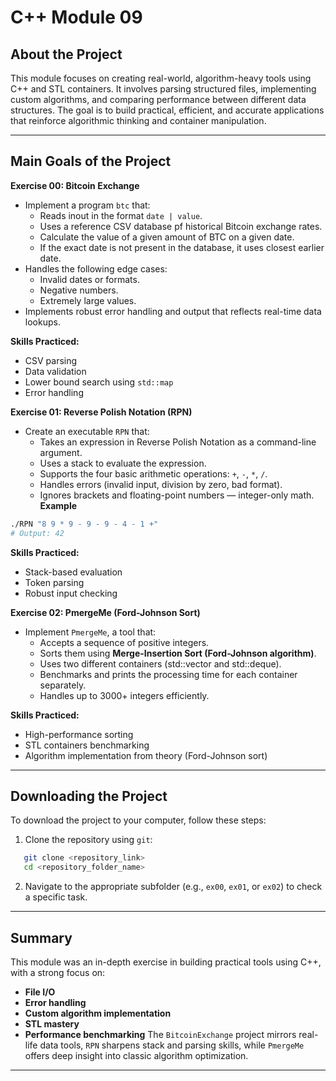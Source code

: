 # C++ Module 09

## About the Project

This module focuses on creating real-world, algorithm-heavy tools using C++ and STL containers. It involves parsing structured files, implementing custom algorithms, and comparing performance between different data structures. The goal is to build practical, efficient, and accurate applications that reinforce algorithmic thinking and container manipulation.

---

## Main Goals of the Project

**Exercise 00: Bitcoin Exchange**
- Implement a program `btc` that:
   - Reads inout in the format `date | value`.
   - Uses a reference CSV database pf historical Bitcoin exchange rates.
   - Calculate the value of a given amount of BTC on a given date.
   - If the exact date is not present in the database, it uses closest earlier date.
- Handles the following edge cases:
   - Invalid dates or formats.
   - Negative numbers.
   - Extremely large values.
- Implements robust error handling and output that reflects real-time data lookups.

**Skills Practiced:**
- CSV parsing
- Data validation
- Lower bound search using `std::map`
- Error handling

**Exercise 01: Reverse Polish Notation (RPN)**
- Create an executable `RPN` that:
   - Takes an expression in Reverse Polish Notation as a command-line argument.
   - Uses a stack to evaluate the expression.
   - Supports the four basic arithmetic operations: `+`, `-`, `*`, `/`.
   - Handles errors (invalid input, division by zero, bad format).
   - Ignores brackets and floating-point numbers — integer-only math.
**Example**
```bash
./RPN "8 9 * 9 - 9 - 9 - 4 - 1 +"
# Output: 42
```

**Skills Practiced:**
- Stack-based evaluation
- Token parsing
- Robust input checking

**Exercise 02: PmergeMe (Ford-Johnson Sort)**
- Implement `PmergeMe`, a tool that:
   - Accepts a sequence of positive integers.
   - Sorts them using **Merge-Insertion Sort (Ford-Johnson algorithm)**.
   - Uses two different containers (std::vector and std::deque).
   - Benchmarks and prints the processing time for each container separately.
   - Handles up to 3000+ integers efficiently.

**Skills Practiced:**
- High-performance sorting
- STL containers benchmarking
- Algorithm implementation from theory (Ford-Johnson sort)

---

## Downloading the Project

To download the project to your computer, follow these steps:

1. Clone the repository using `git`:
```bash
   git clone <repository_link>
   cd <repository_folder_name>
```

2. Navigate to the appropriate subfolder (e.g., `ex00`, `ex01`, or `ex02`) to check a specific task.

---

## Summary

This module was an in-depth exercise in building practical tools using C++, with a strong focus on:
- **File I/O**
- **Error handling**
- **Custom algorithm implementation**
- **STL mastery**
- **Performance benchmarking**
The `BitcoinExchange` project mirrors real-life data tools, `RPN` sharpens stack and parsing skills, while `PmergeMe` offers deep insight into classic algorithm optimization.

---

